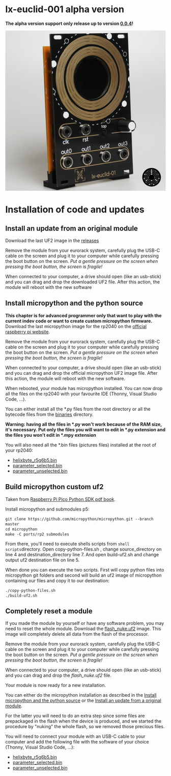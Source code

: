 
# lx-euclid-001 alpha version

**The alpha version support only release up to version [0.0.4](https://github.com/lucblender/lx-euclid-001/releases/tag/v0.0.4)!**

![lx-euclid-001 alpha version](lx-euclid-alpha.png)

# Installation of code and updates

## Install an update from an original module

Download the last UF2 image in the [releases](https://github.com/lucblender/lx-euclid-001/releases/)

Remove the module from your eurorack system, carefully plug the USB-C cable on the screen and plug it to your computer while carefully pressing the boot button on the screen. *Put a gentle pressure on the screen when pressing the boot button, the screen is fragile!*

When connected to your computer, a drive should open (like an usb-stick) and you can drag and drop the downloaded UF2 file. After this action, the module will reboot with the new software

## Install micropython and the python source

**This chapter is for advanced programmer only that want to play with the current indev code or want to create custom micropython firmware.**
Download the last micropython image for the rp2040 on the [official raspberry pi website](https://www.raspberrypi.com/documentation/microcontrollers/micropython.html).

Remove the module from your eurorack system, carefully plug the USB-C cable on the screen and plug it to your computer while carefully pressing the boot button on the screen. *Put a gentle pressure on the screen when pressing the boot button, the screen is fragile!*

When connected to your computer, a drive should open (like an usb-stick) and you can drag and drop the official micropython UF2 image file. After this action, the module will reboot with the new software.

When rebooted, your module has micropython installed. You can now drop all the files on the rp2040 with your favourite IDE  (Thonny, Visual Studio Code, ...).

You can either install all the \*.py files from the root directory or all the bytecode files from the [binaries](binaries/) directory.

**Warning: having all the files in \*.py won't work because of the RAM size, it's necessary. Put only the files you  will want to edit in \*.py extension and the files you won't edit in \*.mpy extension**

You will also need all the \*.bin files (pictures files) installed at the root of your rp2040:

- [helixbyte_r5g6b5.bin](binaries/helixbyte_r5g6b5.bin)
- [parameter_selected.bin](binaries/parameter_selected.bin)
- [parameter_unselected.bin](binaries/parameter_unselected.bin)

## Build micropython custom uf2

Taken from [Raspberry Pi Pico Python SDK pdf book](https://datasheets.raspberrypi.com/pico/raspberry-pi-pico-python-sdk.pdf).

Install micropython and submodules p5:

``` shell
git clone https://github.com/micropython/micropython.git --branch master
cd micropython
make -C ports/rp2 submodules

```

From there, you'll need to execute shells scripts from ```shell scripts```directory.
Open copy-python-files.sh , change source_directory on line 4 and destination_directory line 7.
And open build-uf2.sh and change output uf2 destination file on line 5.

When done you can execute the two scripts. First will copy python files into micropython git folders and second will build an uf2 image of micropython containing our files and copy it to our destination:

``` shell
./copy-python-files.sh
./build-uf2.sh
```

## Completely  reset a module

If you made the module by yourself or have any software problem, you may need to reset the whole module. Download the [flash_nuke.uf2](https://cdn-learn.adafruit.com/assets/assets/000/099/419/original/flash_nuke.uf2?1613329170) image. This image will completely delete all data from the flash of the processor.

Remove the module from your eurorack system, carefully plug the USB-C cable on the screen and plug it to your computer while carefully pressing the boot button on the screen. *Put a gentle pressure on the screen when pressing the boot button, the screen is fragile!*

When connected to your computer, a drive should open (like an usb-stick) and you can drag and drop the *flash_nuke.uf2* file.

Your module is now ready for a new installation.

You can either do the micropython installation as described in the [Install micropython and the python source](#install-micropython-and-the-python-source)
or the [Install an update from a original module](#install-an-update-from-an-original-module).

For the latter you will need to do an extra step since some files are prepackaged in the flash when the device is produced, and we started the procedure by "nuking" the whole flash, so we removed those precious files.

You will need to connect your module with an USB-C cable to your computer and add the following file with the software of your choice (Thonny, Visual Studio Code, ...):

- [helixbyte_r5g6b5.bin](binaries/helixbyte_r5g6b5.bin)
- [parameter_selected.bin](binaries/parameter_selected.bin)
- [parameter_unselected.bin](binaries/parameter_unselected.bin)
